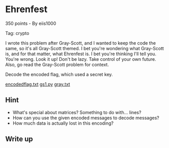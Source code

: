# Ehrenfest
350 points - By eiis1000

Tag: crypto

I wrote this problem after Gray-Scott, and I wanted to keep the code the same, so it's all Gray-Scott themed. I bet you're wondering what Gray-Scott is, and for that matter, what Ehrenfest is. I bet you're thinking I'll tell you. You're wrong. Look it up! Don't be lazy. Take control of your own future. Also, go read the Gray-Scott problem for context.

Decode the encoded flag, which used a secret key.

[encodedflag.txt](encodedflag.txt)
[gs1.py](gs1.py)
[gray.txt](gray.txt)

## Hint
- What's special about matrices? Something to do with... lines?
- How can you use the given encoded messages to decode messages?
- How much data is actually lost in this encoding?

## Write up